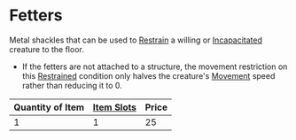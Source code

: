 # Fetters

Metal shackles that can be used to [Restrain](../../../../Conditions/Restrained.md) a willing or [Incapacitated](../../../../Conditions/Incapacitated.md) creature to the floor.

- If the fetters are not attached to a structure, the movement restriction on this [Restrained](../../../../Conditions/Restrained.md) condition only halves the creature's [Movement](../../../../../Game%20Procedures/Movement.md) speed rather than reducing it to 0.

| Quantity of Item | [Item Slots](../../../../../Player%20Characters/Derived%20Statistics/Item%20Slots.md) | Price |
| ---------------- | ------------------------------------------------------------------------------------- | ----- |
| 1                | 1                                                                                     | 25    |
